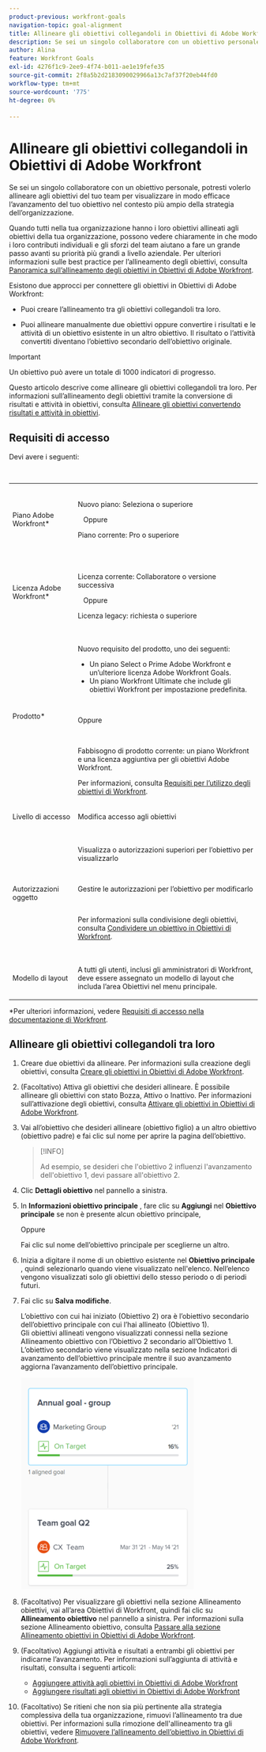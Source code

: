 ```yaml
---
product-previous: workfront-goals
navigation-topic: goal-alignment
title: Allineare gli obiettivi collegandoli in Obiettivi di Adobe Workfront
description: Se sei un singolo collaboratore con un obiettivo personale, potresti volerlo allineare agli obiettivi del tuo team per visualizzare in modo efficace l’avanzamento del tuo obiettivo nel contesto più ampio della strategia dell’organizzazione.
author: Alina
feature: Workfront Goals
exl-id: 4276f1c9-2ee9-4f74-b011-ae1e19fefe35
source-git-commit: 2f8a5b2d2183090029966a13c7af37f20eb44fd0
workflow-type: tm+mt
source-wordcount: '775'
ht-degree: 0%

---
```


# Allineare gli obiettivi collegandoli in Obiettivi di Adobe Workfront


Se sei un singolo collaboratore con un obiettivo personale, potresti volerlo allineare agli obiettivi del tuo team per visualizzare in modo efficace l’avanzamento del tuo obiettivo nel contesto più ampio della strategia dell’organizzazione.

Quando tutti nella tua organizzazione hanno i loro obiettivi allineati agli obiettivi della tua organizzazione, possono vedere chiaramente in che modo i loro contributi individuali e gli sforzi del team aiutano a fare un grande passo avanti su priorità più grandi a livello aziendale. Per ulteriori informazioni sulle best practice per l’allineamento degli obiettivi, consulta [Panoramica sull’allineamento degli obiettivi in Obiettivi di Adobe Workfront](../../workfront-goals/goal-alignment/goal-alignment-overview.md).

Esistono due approcci per connettere gli obiettivi in Obiettivi di Adobe Workfront:

* Puoi creare l’allineamento tra gli obiettivi collegandoli tra loro.

* Puoi allineare manualmente due obiettivi oppure convertire i risultati e le attività di un obiettivo esistente in un altro obiettivo. Il risultato o l’attività convertiti diventano l’obiettivo secondario dell’obiettivo originale.

>[!IMPORTANT]
>
>Un obiettivo può avere un totale di 1000 indicatori di progresso.

Questo articolo descrive come allineare gli obiettivi collegandoli tra loro. Per informazioni sull’allineamento degli obiettivi tramite la conversione di risultati e attività in obiettivi, consulta [Allineare gli obiettivi convertendo risultati e attività in obiettivi](../../workfront-goals/goal-alignment/align-goals-by-converting-results-activities.md).

## Requisiti di accesso

Devi avere i seguenti:

<table style="table-layout:auto">
 <col>
 </col>
 <col>
 </col>
 <tbody>
  <tr>
   <td role="rowheader">Piano Adobe Workfront*</td>
   <td>
   <p>Nuovo piano: Seleziona o superiore</p>
   Oppure
   <p>Piano corrente: Pro o superiore</p>
   
   </td>
  </tr>
  <tr>
   <td role="rowheader">Licenza Adobe Workfront*</td>
   <td>
   <p>Licenza corrente: Collaboratore o versione successiva</p>
   Oppure
   <p>Licenza legacy: richiesta o superiore</p> </td>
  </tr>
  <tr>
   <td role="rowheader">Prodotto*</td>
   <td>
   <p> Nuovo requisito del prodotto, uno dei seguenti: </p>
<ul>
<li>Un piano Select o Prime Adobe Workfront e un’ulteriore licenza Adobe Workfront Goals.</li>
<li>Un piano Workfront Ultimate che include gli obiettivi Workfront per impostazione predefinita. </li></ul>
   <p>Oppure</p>
   <p>Fabbisogno di prodotto corrente: un piano Workfront e una licenza aggiuntiva per gli obiettivi Adobe Workfront. </p> <p>Per informazioni, consulta <a href="../../workfront-goals/goal-management/access-needed-for-wf-goals.md" class="MCXref xref">Requisiti per l’utilizzo degli obiettivi di Workfront</a>. </p> </td>
  </tr>
  <tr>
   <td role="rowheader">Livello di accesso</td>
   <td> <p>Modifica accesso agli obiettivi</p> </td>
  </tr>
  <tr>
   <td role="rowheader">Autorizzazioni oggetto</td>
   <td>
    
     <p>Visualizza o autorizzazioni superiori per l’obiettivo per visualizzarlo</p>
     <p>Gestire le autorizzazioni per l’obiettivo per modificarlo</p>
     <p>Per informazioni sulla condivisione degli obiettivi, consulta <a href="../../workfront-goals/workfront-goals-settings/share-a-goal.md" class="MCXref xref">Condividere un obiettivo in Obiettivi di Workfront</a>. </p>
     </td>
  </tr>
<tr>
   <td role="rowheader"><p>Modello di layout</p></td>
   <td> <p>A tutti gli utenti, inclusi gli amministratori di Workfront, deve essere assegnato un modello di layout che includa l’area Obiettivi nel menu principale. </p>  
</td>
  </tr>
 </tbody>
</table>

*Per ulteriori informazioni, vedere [Requisiti di accesso nella documentazione di Workfront](/help/quicksilver/administration-and-setup/add-users/access-levels-and-object-permissions/access-level-requirements-in-documentation.md).

## Allineare gli obiettivi collegandoli tra loro

<!--
Aligning goals by connecting them differs depending on what environment you use. 

### Align goals by connecting them in the Production environment

1. Create two goals that you want to align. For information about creating goals, see [Create goals in Adobe Workfront Goals](../../workfront-goals/goal-management/create-goals.md).
1. (Optional) Activate the goals that you want to align. You can align goals that have a Draft, Active, or Inactive status. For information about activating goals, see [Activate goals in Adobe Workfront Goals](../../workfront-goals/goal-management/activate-goals.md).
1. Go to the goal that you want to align (child goal) to another goal (parent goal) and click its name to open the **Goal Details** panel.

   For example, if you want Goal 2 to influence the progress of Goal 1, you must go to Goal 2. 

1. Click **Align to another goal** in the upper-right corner of the right panel.

   ![](assets/align-to-another-goal-link-highlighted-350x128.png)

1. Start typing the name of an existing goal or the name of an owner in the **Align to another goal** field, then select it when it appears in the list. Only goals that are from the same or future periods display in the list. 
1. Click **Save**.

   The goal you started with (Goal 2) is now the child goal of the goal you aligned it with (Goal 1).   
   The aligned goals display connected in the Goal Alignment section with Goal 2 as secondary to Goal 1.

   ![](assets/goal-1-and-2-aligned-cards-350x427.png)

1. (Optional) To view the goals in the Goal Alignment section, do one of the following:

   * Click the Goal Alignment section in the left panel and find the goals by applying the correct filter. For information about filtering information in Workfront Goals, see [Filter information in Adobe Workfront Goals](../../workfront-goals/goal-management/filter-information-wf-goals.md).
   * Click the Goal List, Check-in, or Pulse sections in the left panel and find one of the goals, then click the **Alignment icon** ![](assets/align-icon.png) next to the goal name to go directly to the goal in the Goal Alignment section.

   For information about the Goal Alignment section, see [Navigate the Goal Alignment section in Adobe Workfront Goals](../../workfront-goals/goal-alignment/navigate-goal-alignment-chart.md). 

1. (Optional) Add activities and results to either goal to indicate their progress. For information about adding activities and results, see the following articles:

   * [Add activities to goals in Adobe Workfront Goals](../../workfront-goals/results-and-activities/add-activities-to-goals.md) 
   * [Add results to goals in Adobe Workfront Goals](../../workfront-goals/results-and-activities/add-results-to-goals.md)

1. (Optional) Remove the alignment between two goals, when you consider that no longer is relevant to your organization's overall strategy For information about removing alignment between goals, see [Remove goal alignment in Adobe Workfront Goals](../../workfront-goals/goal-alignment/remove-goal-alignment.md).

-->
1. Creare due obiettivi da allineare. Per informazioni sulla creazione degli obiettivi, consulta [Creare gli obiettivi in Obiettivi di Adobe Workfront](../../workfront-goals/goal-management/create-goals.md).
1. (Facoltativo) Attiva gli obiettivi che desideri allineare. È possibile allineare gli obiettivi con stato Bozza, Attivo o Inattivo. Per informazioni sull’attivazione degli obiettivi, consulta [Attivare gli obiettivi in Obiettivi di Adobe Workfront](../../workfront-goals/goal-management/activate-goals.md).
1. Vai all’obiettivo che desideri allineare (obiettivo figlio) a un altro obiettivo (obiettivo padre) e fai clic sul nome per aprire la pagina dell’obiettivo.

   >[!INFO]
   >
   >Ad esempio, se desideri che l&#39;obiettivo 2 influenzi l&#39;avanzamento dell&#39;obiettivo 1, devi passare all&#39;obiettivo 2.

1. Clic **Dettagli obiettivo** nel pannello a sinistra.

1. In **Informazioni obiettivo principale** , fare clic su **Aggiungi** nel **Obiettivo principale** se non è presente alcun obiettivo principale,

   Oppure

   Fai clic sul nome dell’obiettivo principale per sceglierne un altro.

1. Inizia a digitare il nome di un obiettivo esistente nel **Obiettivo principale** , quindi selezionarlo quando viene visualizzato nell&#39;elenco. Nell’elenco vengono visualizzati solo gli obiettivi dello stesso periodo o di periodi futuri.

1. Fai clic su **Salva modifiche**.

   L’obiettivo con cui hai iniziato (Obiettivo 2) ora è l’obiettivo secondario dell’obiettivo principale con cui l’hai allineato (Obiettivo 1).\
   Gli obiettivi allineati vengono visualizzati connessi nella sezione Allineamento obiettivo con l’Obiettivo 2 secondario all’Obiettivo 1.
L’obiettivo secondario viene visualizzato nella sezione Indicatori di avanzamento dell’obiettivo principale mentre il suo avanzamento aggiorna l’avanzamento dell’obiettivo principale.

   ![](assets/goal-1-and-2-aligned-cards-350x427.png)

1. (Facoltativo) Per visualizzare gli obiettivi nella sezione Allineamento obiettivi, vai all’area Obiettivi di Workfront, quindi fai clic su **Allineamento obiettivo** nel pannello a sinistra. Per informazioni sulla sezione Allineamento obiettivo, consulta [Passare alla sezione Allineamento obiettivi in Obiettivi di Adobe Workfront](../../workfront-goals/goal-alignment/navigate-goal-alignment-chart.md).

1. (Facoltativo) Aggiungi attività e risultati a entrambi gli obiettivi per indicarne l’avanzamento. Per informazioni sull’aggiunta di attività e risultati, consulta i seguenti articoli:

   * [Aggiungere attività agli obiettivi in Obiettivi di Adobe Workfront](../../workfront-goals/results-and-activities/add-activities-to-goals.md)
   * [Aggiungere risultati agli obiettivi in Obiettivi di Adobe Workfront](../../workfront-goals/results-and-activities/add-results-to-goals.md)

1. (Facoltativo) Se ritieni che non sia più pertinente alla strategia complessiva della tua organizzazione, rimuovi l’allineamento tra due obiettivi. Per informazioni sulla rimozione dell&#39;allineamento tra gli obiettivi, vedere [Rimuovere l’allineamento dell’obiettivo in Obiettivi di Adobe Workfront](../../workfront-goals/goal-alignment/remove-goal-alignment.md).

